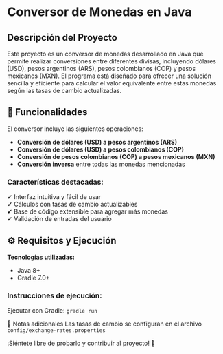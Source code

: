 # Conversor de Monedas en Java  

## Descripción del Proyecto  
Este proyecto es un conversor de monedas desarrollado en Java que permite realizar conversiones entre diferentes divisas, incluyendo dólares (USD), pesos argentinos (ARS), pesos colombianos (COP) y pesos mexicanos (MXN). El programa está diseñado para ofrecer una solución sencilla y eficiente para calcular el valor equivalente entre estas monedas según las tasas de cambio actualizadas.  

## 🚀 Funcionalidades  
El conversor incluye las siguientes operaciones:  

- **Conversión de dólares (USD) a pesos argentinos (ARS)**  
- **Conversión de dólares (USD) a pesos colombianos (COP)**  
- **Conversión de pesos colombianos (COP) a pesos mexicanos (MXN)**  
- **Conversión inversa** entre todas las monedas mencionadas  

### Características destacadas:  
✔ Interfaz intuitiva y fácil de usar  
✔ Cálculos con tasas de cambio actualizables  
✔ Base de código extensible para agregar más monedas  
✔ Validación de entradas del usuario  

## ⚙️ Requisitos y Ejecución  
**Tecnologías utilizadas:**  
- Java 8+  
- Gradle 7.0+  

### Instrucciones de ejecución:  
Ejecutar con Gradle:
```gradle run```

📌 Notas adicionales
Las tasas de cambio se configuran en el archivo ```config/exchange-rates.properties```

¡Siéntete libre de probarlo y contribuir al proyecto! 🚀
